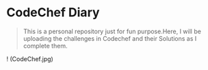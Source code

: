 # CodeChef Diary
> This is a personal repository just for fun purpose.Here, I will be uploading the challenges in Codechef and their Solutions as I complete them.

! (CodeChef.jpg)
